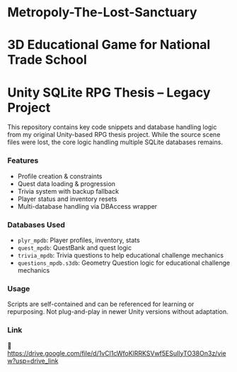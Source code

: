 # Metropoly-The-Lost-Sanctuary

# 3D Educational Game for National Trade School
# Unity SQLite RPG Thesis – Legacy Project

This repository contains key code snippets and database handling logic from my original Unity-based RPG thesis project. While the source scene files were lost, the core logic handling multiple SQLite databases remains.

### Features

- Profile creation & constraints
- Quest data loading & progression
- Trivia system with backup fallback
- Player status and inventory resets
- Multi-database handling via DBAccess wrapper

### Databases Used
- `plyr_mpdb`: Player profiles, inventory, stats
- `quest_mpdb`: QuestBank and quest logic
- `trivia_mpdb`: Trivia questions to help educational challenge mechanics
- `questions_mpdb.s3db`: Geometry Question logic for educational challenge mechanics

### Usage
Scripts are self-contained and can be referenced for learning or repurposing. Not plug-and-play in newer Unity versions without adaptation.


### Link
🔗 https://drive.google.com/file/d/1vCl1cWfoKlRRKSVwf5ESuIlyTO38On3z/view?usp=drive_link
